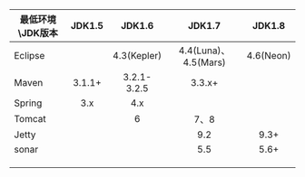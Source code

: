 | 最低环境\JDK版本 | JDK1.5 |   JDK1.6    |        JDK1.7        |  JDK1.8   |
| ---------------- | :----: | :---------: | :------------------: | :-------: |
| Eclipse          |        | 4.3(Kepler) | 4.4(Luna)、4.5(Mars) | 4.6(Neon) |
| Maven            | 3.1.1+ | 3.2.1-3.2.5 |        3.3.x+        |           |
| Spring           |  3.x   |     4.x     |                      |           |
| Tomcat           |        |      6      |         7、8         |           |
| Jetty            |        |             |         9.2          |   9.3+    |
| sonar            |        |             |         5.5          |   5.6+    |
|                  |        |             |                      |           |
|                  |        |             |                      |           |
|                  |        |             |                      |           |